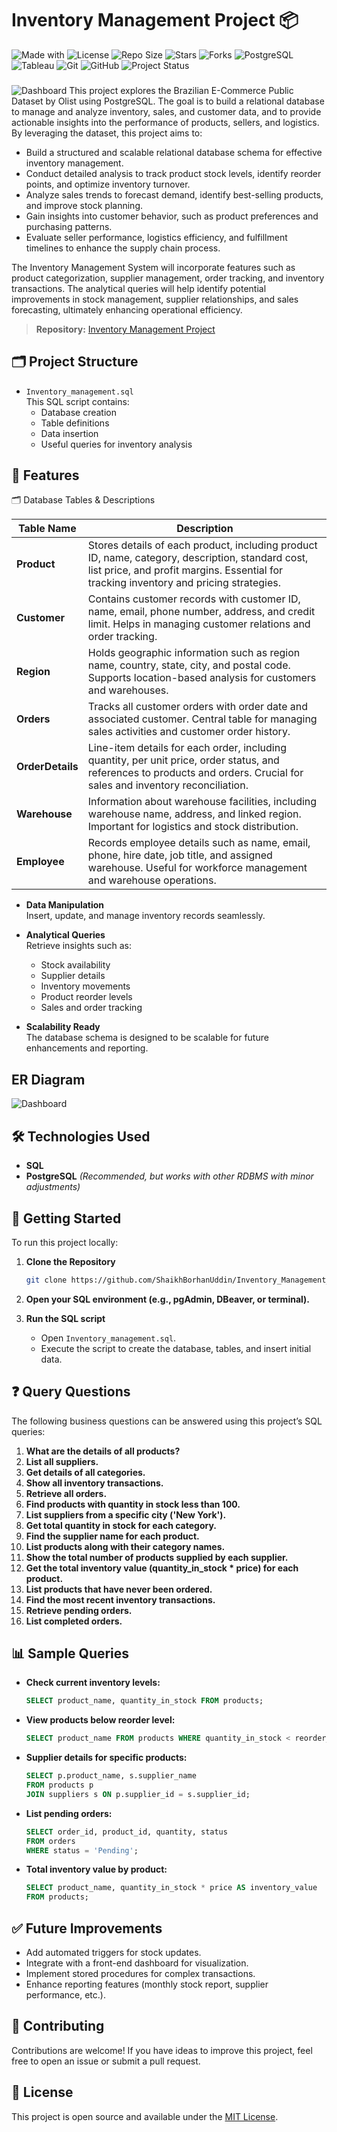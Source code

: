 # Inventory Management Project 📦
<!-- Project Badges -->
![Made with](https://img.shields.io/badge/Made%20with-SQL-blue?logo=database)
![License](https://img.shields.io/github/license/ShaikhBorhanUddin/Inventory_Management_Project)
![Repo Size](https://img.shields.io/github/repo-size/ShaikhBorhanUddin/Inventory_Management_Project)
![Stars](https://img.shields.io/github/stars/ShaikhBorhanUddin/Inventory_Management_Project?style=social)
![Forks](https://img.shields.io/github/forks/ShaikhBorhanUddin/Inventory_Management_Project?style=social)
![PostgreSQL](https://img.shields.io/badge/Database-PostgreSQL-336791?logo=postgresql&logoColor=white)
![Tableau](https://img.shields.io/badge/Tableau-Data%20Visualization-E97627?logo=Tableau&logoColor=white)
![Git](https://img.shields.io/badge/Version%20Control-Git-orange?logo=git&logoColor=white)
![GitHub](https://img.shields.io/badge/Host-GitHub-black?logo=github)
![Project Status](https://img.shields.io/badge/Project-Completed-brightgreen?style=flat-square)
###
![Dashboard](https://github.com/ShaikhBorhanUddin/Inventory_Management_Project/blob/main/Images/inventory.jpg?raw=true)
This project explores the Brazilian E-Commerce Public Dataset by Olist using PostgreSQL. The goal is to build a relational database to manage and analyze inventory, sales, and customer data, and to provide actionable insights into the performance of products, sellers, and logistics. By leveraging the dataset, this project aims to:
- Build a structured and scalable relational database schema for effective inventory management.
- Conduct detailed analysis to track product stock levels, identify reorder points, and optimize inventory turnover.
- Analyze sales trends to forecast demand, identify best-selling products, and improve stock planning.
- Gain insights into customer behavior, such as product preferences and purchasing patterns.
- Evaluate seller performance, logistics efficiency, and fulfillment timelines to enhance the supply chain process.

The Inventory Management System will incorporate features such as product categorization, supplier management, order tracking, and inventory transactions. The analytical queries will help identify potential improvements in stock management, supplier relationships, and sales forecasting, ultimately enhancing operational efficiency.

> **Repository:** [Inventory Management Project](https://github.com/ShaikhBorhanUddin/Inventory_Management_Project)

## 🗂️ Project Structure

- `Inventory_management.sql`  
  This SQL script contains:
  - Database creation
  - Table definitions
  - Data insertion
  - Useful queries for inventory analysis

## 📌 Features

🗂️ Database Tables & Descriptions

| Table Name        | Description |
|-------------------|-------------|
| **Product**       | Stores details of each product, including product ID, name, category, description, standard cost, list price, and profit margins. Essential for tracking inventory and pricing strategies. |
| **Customer**      | Contains customer records with customer ID, name, email, phone number, address, and credit limit. Helps in managing customer relations and order tracking. |
| **Region**        | Holds geographic information such as region name, country, state, city, and postal code. Supports location-based analysis for customers and warehouses. |
| **Orders**        | Tracks all customer orders with order date and associated customer. Central table for managing sales activities and customer order history. |
| **OrderDetails**  | Line-item details for each order, including quantity, per unit price, order status, and references to products and orders. Crucial for sales and inventory reconciliation. |
| **Warehouse**     | Information about warehouse facilities, including warehouse name, address, and linked region. Important for logistics and stock distribution. |
| **Employee**      | Records employee details such as name, email, phone, hire date, job title, and assigned warehouse. Useful for workforce management and warehouse operations. |


- **Data Manipulation**  
  Insert, update, and manage inventory records seamlessly.

- **Analytical Queries**  
  Retrieve insights such as:
  - Stock availability
  - Supplier details
  - Inventory movements
  - Product reorder levels
  - Sales and order tracking

- **Scalability Ready**  
  The database schema is designed to be scalable for future enhancements and reporting.
## ER Diagram
![Dashboard](https://github.com/ShaikhBorhanUddin/Inventory_Management_Project/blob/main/Images/ER_Diagram.png?raw=true)
## 🛠️ Technologies Used

- **SQL**
- **PostgreSQL** *(Recommended, but works with other RDBMS with minor adjustments)*

## 🚀 Getting Started

To run this project locally:

1. **Clone the Repository**
   ```bash
   git clone https://github.com/ShaikhBorhanUddin/Inventory_Management_Project.git
   ```

2. **Open your SQL environment (e.g., pgAdmin, DBeaver, or terminal).**

3. **Run the SQL script**
   - Open `Inventory_management.sql`.
   - Execute the script to create the database, tables, and insert initial data.

## ❓ Query Questions

The following business questions can be answered using this project’s SQL queries:

1. **What are the details of all products?**
2. **List all suppliers.**
3. **Get details of all categories.**
4. **Show all inventory transactions.**
5. **Retrieve all orders.**
6. **Find products with quantity in stock less than 100.**
7. **List suppliers from a specific city ('New York').**
8. **Get total quantity in stock for each category.**
9. **Find the supplier name for each product.**
10. **List products along with their category names.**
11. **Show the total number of products supplied by each supplier.**
12. **Get the total inventory value (quantity_in_stock * price) for each product.**
13. **List products that have never been ordered.**
14. **Find the most recent inventory transactions.**
15. **Retrieve pending orders.**
16. **List completed orders.**

## 📊 Sample Queries

- **Check current inventory levels:**
   ```sql
   SELECT product_name, quantity_in_stock FROM products;
   ```

- **View products below reorder level:**
   ```sql
   SELECT product_name FROM products WHERE quantity_in_stock < reorder_level;
   ```

- **Supplier details for specific products:**
   ```sql
   SELECT p.product_name, s.supplier_name 
   FROM products p
   JOIN suppliers s ON p.supplier_id = s.supplier_id;
   ```

- **List pending orders:**
   ```sql
   SELECT order_id, product_id, quantity, status 
   FROM orders 
   WHERE status = 'Pending';
   ```

- **Total inventory value by product:**
   ```sql
   SELECT product_name, quantity_in_stock * price AS inventory_value 
   FROM products;
   ```

## ✅ Future Improvements

- Add automated triggers for stock updates.
- Integrate with a front-end dashboard for visualization.
- Implement stored procedures for complex transactions.
- Enhance reporting features (monthly stock report, supplier performance, etc.).

## 🤝 Contributing

Contributions are welcome! If you have ideas to improve this project, feel free to open an issue or submit a pull request.

## 📄 License

This project is open source and available under the [MIT License](LICENSE).
